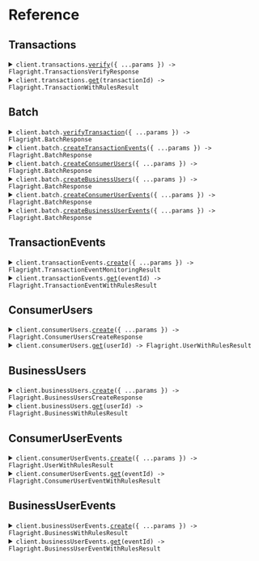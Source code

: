 # Reference

## Transactions

<details><summary><code>client.transactions.<a href="/src/api/resources/transactions/client/Client.ts">verify</a>({ ...params }) -> Flagright.TransactionsVerifyResponse</code></summary>
<dl>
<dd>

#### 📝 Description

<dl>
<dd>

<dl>
<dd>

## POST Transactions

`/transactions` endpoint allows you to operate on the [Transaction entity.](/guides/overview/entities#transaction)

In order to pass the payload of a transaction to Flagright and verify the transaction, you will need to call this endpoint with the transaction payload. Not all fields are mandatory, you will only need to pass in the fields that you have and are relevant for your compliance setup.

### Payload

Here are some of the most used payload fields explained (you can find the full payload [schema below](/api-reference/api-reference/transactions/verify#request) with 1 line descriptions):

- `type`: Type of transaction (Ex: `WITHDRAWAL`, `DEPOSIT`, `TRANSFER` etc).
- `transactionId` - Unique Identifier for the transaction.
- `timestamp` - UNIX timestamp in _milliseconds_ of when the transaction took place
- `transactionState` - The state of the transaction, set to `CREATED` by default. [More details here](/guides/overview/entities#transaction-lifecycle-through-transaction-events)
- `originUserId` - Unique identifier (if any) of the user who is sending the money. This user must be created within the Flagright system before using the [create a consumer user](/api-reference/api-reference/consumer-users/create) or [create a business user](/api-reference/api-reference/business-users/create) endpoint
- `destinationUserId` - Unique identifier (if any) of the user who is receiving the money. This user must be created within the Flagright system before using the [create a consumer user](/api-reference/api-reference/consumer-users/create) or [create a business user](/api-reference/api-reference/business-users/create) endpoint
- `originAmountDetails` - Details of the amount being sent from the origin
- `destinationAmountDetails` - Details of the amount being received at the destination
- `originPaymentDetails` - Payment details (if any) used at the origin (ex: `CARD`, `IBAN`, `WALLET` etc). You can click on the dropdown next to the field in the schema below to view all supported payment types.
- `destinationPaymentDetails` - Payment details (if any) used at the destination (ex: `CARD`, `IBAN`, `WALLET` etc). You can click on the dropdown next to the field in the schema below to view all supported payment types.
  </dd>
  </dl>
  </dd>
  </dl>

#### 🔌 Usage

<dl>
<dd>

<dl>
<dd>

```typescript
await client.transactions.verify({
    body: {
        type: "DEPOSIT",
        transactionId: "7b80a539eea6e78acbd6d458e5971482",
        timestamp: 1641654664000,
        originUserId: "8650a2611d0771cba03310f74bf6",
        destinationUserId: "9350a2611e0771cba03310f74bf6",
        originAmountDetails: {
            transactionAmount: 800,
            transactionCurrency: "EUR",
            country: "DE"
        },
        destinationAmountDetails: {
            transactionAmount: 68351.34,
            transactionCurrency: "INR",
            country: "IN"
        },
        originPaymentDetails: {
            method: "CARD",
            cardFingerprint: "20ac00fed8ef913aefb17cfae1097cce",
            cardIssuedCountry: "TR",
            transactionReferenceField: "Deposit",
            3DsDone: true
        },
        destinationPaymentDetails: {
            method: "CARD",
            cardFingerprint: "20ac00fed8ef913aefb17cfae1097cce",
            cardIssuedCountry: "TR",
            transactionReferenceField: "Deposit",
            3DsDone: true
        },
        promotionCodeUsed: true,
        reference: "loan repayment",
        originDeviceData: {
            batteryLevel: 95,
            deviceLatitude: 13.0033,
            deviceLongitude: 76.1004,
            ipAddress: "10.23.191.2",
            deviceIdentifier: "3c49f915d04485e34caba",
            vpnUsed: false,
            operatingSystem: "Android 11.2",
            deviceMaker: "ASUS",
            deviceModel: "Zenphone M2 Pro Max",
            deviceYear: "2018",
            appVersion: "1.1.0"
        },
        destinationDeviceData: {
            batteryLevel: 95,
            deviceLatitude: 13.0033,
            deviceLongitude: 76.1004,
            ipAddress: "10.23.191.2",
            deviceIdentifier: "3c49f915d04485e34caba",
            vpnUsed: false,
            operatingSystem: "Android 11.2",
            deviceMaker: "ASUS",
            deviceModel: "Zenphone M2 Pro Max",
            deviceYear: "2018",
            appVersion: "1.1.0"
        },
        tags: [{
                key: "customKey",
                value: "customValue"
            }]
    }
});

```

</dd>
</dl>
</dd>
</dl>

#### ⚙️ Parameters

<dl>
<dd>

<dl>
<dd>

**request:** `Flagright.TransactionsVerifyRequest`

</dd>
</dl>

<dl>
<dd>

**requestOptions:** `Transactions.RequestOptions`

</dd>
</dl>
</dd>
</dl>

</dd>
</dl>
</details>

<details><summary><code>client.transactions.<a href="/src/api/resources/transactions/client/Client.ts">get</a>(transactionId) -> Flagright.TransactionWithRulesResult</code></summary>
<dl>
<dd>

#### 📝 Description

<dl>
<dd>

<dl>
<dd>

### GET Transactions

`/transactions` endpoint allows you to operate on the [Transaction entity](/guides/overview/entities#transaction).

Calling `GET /transactions/{transactionId}` will return the entire transaction payload and rule execution results for the transaction with the corresponding `transactionId`

</dd>
</dl>
</dd>
</dl>

#### 🔌 Usage

<dl>
<dd>

<dl>
<dd>

```typescript
await client.transactions.get("transactionId");
```

</dd>
</dl>
</dd>
</dl>

#### ⚙️ Parameters

<dl>
<dd>

<dl>
<dd>

**transactionId:** `string` — Unique Transaction Identifier

</dd>
</dl>

<dl>
<dd>

**requestOptions:** `Transactions.RequestOptions`

</dd>
</dl>
</dd>
</dl>

</dd>
</dl>
</details>

## Batch

<details><summary><code>client.batch.<a href="/src/api/resources/batch/client/Client.ts">verifyTransaction</a>({ ...params }) -> Flagright.BatchResponse</code></summary>
<dl>
<dd>

#### 🔌 Usage

<dl>
<dd>

<dl>
<dd>

```typescript
await client.batch.verifyTransaction({
    data: [
        {
            type: "type",
            transactionId: "transactionId",
            timestamp: 1.1,
        },
    ],
});
```

</dd>
</dl>
</dd>
</dl>

#### ⚙️ Parameters

<dl>
<dd>

<dl>
<dd>

**request:** `Flagright.TransactionBatchRequest`

</dd>
</dl>

<dl>
<dd>

**requestOptions:** `Batch.RequestOptions`

</dd>
</dl>
</dd>
</dl>

</dd>
</dl>
</details>

<details><summary><code>client.batch.<a href="/src/api/resources/batch/client/Client.ts">createTransactionEvents</a>({ ...params }) -> Flagright.BatchResponse</code></summary>
<dl>
<dd>

#### 🔌 Usage

<dl>
<dd>

<dl>
<dd>

```typescript
await client.batch.createTransactionEvents({
    data: [
        {
            transactionState: "CREATED",
            timestamp: 1.1,
            transactionId: "transactionId",
        },
    ],
});
```

</dd>
</dl>
</dd>
</dl>

#### ⚙️ Parameters

<dl>
<dd>

<dl>
<dd>

**request:** `Flagright.TransactionEventBatchRequest`

</dd>
</dl>

<dl>
<dd>

**requestOptions:** `Batch.RequestOptions`

</dd>
</dl>
</dd>
</dl>

</dd>
</dl>
</details>

<details><summary><code>client.batch.<a href="/src/api/resources/batch/client/Client.ts">createConsumerUsers</a>({ ...params }) -> Flagright.BatchResponse</code></summary>
<dl>
<dd>

#### 🔌 Usage

<dl>
<dd>

<dl>
<dd>

```typescript
await client.batch.createConsumerUsers({
    data: [
        {
            userId: "userId",
            createdTimestamp: 1.1,
        },
    ],
});
```

</dd>
</dl>
</dd>
</dl>

#### ⚙️ Parameters

<dl>
<dd>

<dl>
<dd>

**request:** `Flagright.UserBatchRequest`

</dd>
</dl>

<dl>
<dd>

**requestOptions:** `Batch.RequestOptions`

</dd>
</dl>
</dd>
</dl>

</dd>
</dl>
</details>

<details><summary><code>client.batch.<a href="/src/api/resources/batch/client/Client.ts">createBusinessUsers</a>({ ...params }) -> Flagright.BatchResponse</code></summary>
<dl>
<dd>

#### 🔌 Usage

<dl>
<dd>

<dl>
<dd>

```typescript
await client.batch.createBusinessUsers({
    data: [
        {
            userId: "userId",
            createdTimestamp: 1.1,
            legalEntity: {
                companyGeneralDetails: {
                    legalName: "Ozkan Hazelnut Export JSC",
                    businessIndustry: ["Farming"],
                    mainProductsServicesSold: ["Hazelnut"],
                },
            },
        },
    ],
});
```

</dd>
</dl>
</dd>
</dl>

#### ⚙️ Parameters

<dl>
<dd>

<dl>
<dd>

**request:** `Flagright.BusinessBatchRequest`

</dd>
</dl>

<dl>
<dd>

**requestOptions:** `Batch.RequestOptions`

</dd>
</dl>
</dd>
</dl>

</dd>
</dl>
</details>

<details><summary><code>client.batch.<a href="/src/api/resources/batch/client/Client.ts">createConsumerUserEvents</a>({ ...params }) -> Flagright.BatchResponse</code></summary>
<dl>
<dd>

#### 🔌 Usage

<dl>
<dd>

<dl>
<dd>

```typescript
await client.batch.createConsumerUserEvents({
    data: [
        {
            timestamp: 1.1,
            userId: "userId",
        },
    ],
});
```

</dd>
</dl>
</dd>
</dl>

#### ⚙️ Parameters

<dl>
<dd>

<dl>
<dd>

**request:** `Flagright.ConsumerUserEventBatchRequest`

</dd>
</dl>

<dl>
<dd>

**requestOptions:** `Batch.RequestOptions`

</dd>
</dl>
</dd>
</dl>

</dd>
</dl>
</details>

<details><summary><code>client.batch.<a href="/src/api/resources/batch/client/Client.ts">createBusinessUserEvents</a>({ ...params }) -> Flagright.BatchResponse</code></summary>
<dl>
<dd>

#### 🔌 Usage

<dl>
<dd>

<dl>
<dd>

```typescript
await client.batch.createBusinessUserEvents({
    data: [
        {
            timestamp: 1.1,
            userId: "userId",
        },
    ],
});
```

</dd>
</dl>
</dd>
</dl>

#### ⚙️ Parameters

<dl>
<dd>

<dl>
<dd>

**request:** `Flagright.BusinessUserEventBatchRequest`

</dd>
</dl>

<dl>
<dd>

**requestOptions:** `Batch.RequestOptions`

</dd>
</dl>
</dd>
</dl>

</dd>
</dl>
</details>

## TransactionEvents

<details><summary><code>client.transactionEvents.<a href="/src/api/resources/transactionEvents/client/Client.ts">create</a>({ ...params }) -> Flagright.TransactionEventMonitoringResult</code></summary>
<dl>
<dd>

#### 📝 Description

<dl>
<dd>

<dl>
<dd>

## POST Transaction Events

`/events/transaction` endpoint allows you to operate on the [Transaction Events entity.](/guides/overview/entities#transaction-event)

Transaction events are created after the initial `POST /transactions` call (which creates a transaction) and are used to:

- Update the STATE of the transaction, using the `transactionState` field and manage the [Transaction Lifecycle](/guides/overview/entities#transaction-lifecycle-through-transaction-events)
- Update the transaction details, using the `updatedTransactionAttributes` field.

> If you have neither of the above two use cases, you do not need to use transaction events.

### Payload

Each transaction event needs three mandatory fields:

- `transactionState` - STATE of the transaction -> value is set to `CREATED` after `POST /transactions` call
- `timestamp`- the timestamp of when the event was created or occured in your system
- `transactionId` - The ID of the transaction for which this event is generated.

In order to make individual events retrievable, you also need to pass in a unique `eventId` to the request body.

</dd>
</dl>
</dd>
</dl>

#### 🔌 Usage

<dl>
<dd>

<dl>
<dd>

```typescript
await client.transactionEvents.create({
    transactionState: "SUCCESSFUL",
    timestamp: 1431231244001,
    transactionId: "443dea26147a406b957d9ee3a1247b11",
    eventId: "aaeeb166147a406b957dd9147a406b957",
    eventDescription: "Transaction created",
    metaData: {
        batteryLevel: 76.3,
        deviceLatitude: 13.009711,
        deviceLongitude: 76.102898,
        ipAddress: "79.144.2.20",
        vpnUsed: true,
    },
});
```

</dd>
</dl>
</dd>
</dl>

#### ⚙️ Parameters

<dl>
<dd>

<dl>
<dd>

**request:** `Flagright.TransactionEvent`

</dd>
</dl>

<dl>
<dd>

**requestOptions:** `TransactionEvents.RequestOptions`

</dd>
</dl>
</dd>
</dl>

</dd>
</dl>
</details>

<details><summary><code>client.transactionEvents.<a href="/src/api/resources/transactionEvents/client/Client.ts">get</a>(eventId) -> Flagright.TransactionEventWithRulesResult</code></summary>
<dl>
<dd>

#### 📝 Description

<dl>
<dd>

<dl>
<dd>

### GET Transaction Events

`/events/transaction` endpoint allows you to operate on the [Transaction Events entity.](/guides/overview/entities#transaction-event).

You can retrieve any transaction event you created using the [POST Transaction Events](/api-reference/api-reference/transaction-events/create) call.

</dd>
</dl>
</dd>
</dl>

#### 🔌 Usage

<dl>
<dd>

<dl>
<dd>

```typescript
await client.transactionEvents.get("eventId");
```

</dd>
</dl>
</dd>
</dl>

#### ⚙️ Parameters

<dl>
<dd>

<dl>
<dd>

**eventId:** `string` — Unique Transaction Identifier

</dd>
</dl>

<dl>
<dd>

**requestOptions:** `TransactionEvents.RequestOptions`

</dd>
</dl>
</dd>
</dl>

</dd>
</dl>
</details>

## ConsumerUsers

<details><summary><code>client.consumerUsers.<a href="/src/api/resources/consumerUsers/client/Client.ts">create</a>({ ...params }) -> Flagright.ConsumerUsersCreateResponse</code></summary>
<dl>
<dd>

#### 📝 Description

<dl>
<dd>

<dl>
<dd>

## POST Consumer User

`/consumer/user` endpoint allows you to operate on the Consumer user entity.

In order to pass the payload of a User to Flagright and verify the User, you will need to call this endpoint with the User payload. Not all fields are mandatory, you will only need to pass in the fields that you have and are relevant for your compliance setup.

### Payload

Each consumer user needs two mandatory fields:

- `userId` - Unique identifier for the user
- `createdTimestamp` - UNIX timestamp in _milliseconds_ for when the User is created in your system
  </dd>
  </dl>
  </dd>
  </dl>

#### 🔌 Usage

<dl>
<dd>

<dl>
<dd>

```typescript
await client.consumerUsers.create({
    body: {
        userId: "96647cfd9e8fe66ee0f3362e011e34e8",
        createdTimestamp: 1641654664000,
        userDetails: {
            name: {
                firstName: "Baran",
                middleName: "Realblood",
                lastName: "Ozkan",
            },
            dateOfBirth: "1991-01-01",
            countryOfResidence: "US",
            countryOfNationality: "DE",
        },
        legalDocuments: [
            {
                documentType: "passport",
                documentNumber: "Z9431P",
                documentIssuedDate: 1639939034000,
                documentExpirationDate: 1839939034000,
                documentIssuedCountry: "DE",
                tags: [
                    {
                        key: "customerType",
                        value: "wallet",
                    },
                ],
            },
        ],
        contactDetails: {
            emailIds: ["baran@flagright.com"],
            contactNumbers: ["+37112345432"],
            websites: ["flagright.com"],
            addresses: [
                {
                    addressLines: ["Klara-Franke Str 20"],
                    postcode: "10557",
                    city: "Berlin",
                    state: "Berlin",
                    country: "Germany",
                    tags: [
                        {
                            key: "customKey",
                            value: "customValue",
                        },
                    ],
                },
            ],
        },
        tags: [
            {
                key: "customKey",
                value: "customValue",
            },
        ],
    },
});
```

</dd>
</dl>
</dd>
</dl>

#### ⚙️ Parameters

<dl>
<dd>

<dl>
<dd>

**request:** `Flagright.ConsumerUsersCreateRequest`

</dd>
</dl>

<dl>
<dd>

**requestOptions:** `ConsumerUsers.RequestOptions`

</dd>
</dl>
</dd>
</dl>

</dd>
</dl>
</details>

<details><summary><code>client.consumerUsers.<a href="/src/api/resources/consumerUsers/client/Client.ts">get</a>(userId) -> Flagright.UserWithRulesResult</code></summary>
<dl>
<dd>

#### 📝 Description

<dl>
<dd>

<dl>
<dd>

### GET Consumer User

`/consumer/user` endpoint allows you to operate on the Consumer User entity.

Calling `GET /consumer/user/{userId}` will return the entire user payload and rule execution results for the user with the corresponding `userId`

</dd>
</dl>
</dd>
</dl>

#### 🔌 Usage

<dl>
<dd>

<dl>
<dd>

```typescript
await client.consumerUsers.get("userId");
```

</dd>
</dl>
</dd>
</dl>

#### ⚙️ Parameters

<dl>
<dd>

<dl>
<dd>

**userId:** `string` —

</dd>
</dl>

<dl>
<dd>

**requestOptions:** `ConsumerUsers.RequestOptions`

</dd>
</dl>
</dd>
</dl>

</dd>
</dl>
</details>

## BusinessUsers

<details><summary><code>client.businessUsers.<a href="/src/api/resources/businessUsers/client/Client.ts">create</a>({ ...params }) -> Flagright.BusinessUsersCreateResponse</code></summary>
<dl>
<dd>

#### 📝 Description

<dl>
<dd>

<dl>
<dd>

## POST Business User

`/business/user` endpoint allows you to operate on the Business user entity.

In order to pass the payload of a User to Flagright and verify the User, you will need to call this endpoint with the User payload. Not all fields are mandatory, you will only need to pass in the fields that you have and are relevant for your compliance setup.

### Payload

Each business user needs three mandatory fields:

- `userId` - Unique identifier for the user
- `legalEntity` - Details of the business legal entity (CompanyGeneralDetails, FinancialDetails etc) - only `legalName`in `CompanyGeneralDetails` is mandatory
- `createdTimestamp` - UNIX timestamp in _milliseconds_ for when the User is created in your system
  </dd>
  </dl>
  </dd>
  </dl>

#### 🔌 Usage

<dl>
<dd>

<dl>
<dd>

```typescript
await client.businessUsers.create({
    body: {
        userId: "userId",
        createdTimestamp: 1.1,
        legalEntity: {
            companyGeneralDetails: {
                legalName: "Ozkan Hazelnut Export JSC",
                businessIndustry: ["Farming"],
                mainProductsServicesSold: ["Hazelnut"],
            },
        },
    },
});
```

</dd>
</dl>
</dd>
</dl>

#### ⚙️ Parameters

<dl>
<dd>

<dl>
<dd>

**request:** `Flagright.BusinessUsersCreateRequest`

</dd>
</dl>

<dl>
<dd>

**requestOptions:** `BusinessUsers.RequestOptions`

</dd>
</dl>
</dd>
</dl>

</dd>
</dl>
</details>

<details><summary><code>client.businessUsers.<a href="/src/api/resources/businessUsers/client/Client.ts">get</a>(userId) -> Flagright.BusinessWithRulesResult</code></summary>
<dl>
<dd>

#### 📝 Description

<dl>
<dd>

<dl>
<dd>

### GET Business User

`/business/user` endpoint allows you to operate on the Business User entity.

Calling `GET /business/user/{userId}` will return the entire User payload and rule execution results for the User with the corresponding `userId`

</dd>
</dl>
</dd>
</dl>

#### 🔌 Usage

<dl>
<dd>

<dl>
<dd>

```typescript
await client.businessUsers.get("userId");
```

</dd>
</dl>
</dd>
</dl>

#### ⚙️ Parameters

<dl>
<dd>

<dl>
<dd>

**userId:** `string` —

</dd>
</dl>

<dl>
<dd>

**requestOptions:** `BusinessUsers.RequestOptions`

</dd>
</dl>
</dd>
</dl>

</dd>
</dl>
</details>

## ConsumerUserEvents

<details><summary><code>client.consumerUserEvents.<a href="/src/api/resources/consumerUserEvents/client/Client.ts">create</a>({ ...params }) -> Flagright.UserWithRulesResult</code></summary>
<dl>
<dd>

#### 📝 Description

<dl>
<dd>

<dl>
<dd>

## POST Consumer User Events

`/events/consumer/user` endpoint allows you to operate on the Consumer User Events entity.

User events are created after the initial `POST /consumer/users` call (which creates a user) and are used to:

- Update the STATE and KYC Status of the user, using the `userStateDetails` or `kycStatusDetails` field
- Update the user details, using the `updatedConsumerUserAttributes` field.

> If you have neither of the above two use cases, you do not need to use user events.

### Payload

Each user event needs three mandatory fields:

- `timestamp`- the timestamp of when the event was created or occured in your system
- `userId` - The ID of the transaction for which this event is generated.

In order to make individual events retrievable, you also need to pass in a unique `eventId` to the request body.

</dd>
</dl>
</dd>
</dl>

#### 🔌 Usage

<dl>
<dd>

<dl>
<dd>

```typescript
await client.consumerUserEvents.create({
    body: {
        timestamp: 1.1,
        userId: "userId",
    },
});
```

</dd>
</dl>
</dd>
</dl>

#### ⚙️ Parameters

<dl>
<dd>

<dl>
<dd>

**request:** `Flagright.ConsumerUserEventsCreateRequest`

</dd>
</dl>

<dl>
<dd>

**requestOptions:** `ConsumerUserEvents.RequestOptions`

</dd>
</dl>
</dd>
</dl>

</dd>
</dl>
</details>

<details><summary><code>client.consumerUserEvents.<a href="/src/api/resources/consumerUserEvents/client/Client.ts">get</a>(eventId) -> Flagright.ConsumerUserEventWithRulesResult</code></summary>
<dl>
<dd>

#### 📝 Description

<dl>
<dd>

<dl>
<dd>

### GET a Consumer User Event

You can retrieve any consumer user event you created using the [POST Consumer User Events](/api-reference/api-reference/consumer-user-events/create) call.

</dd>
</dl>
</dd>
</dl>

#### 🔌 Usage

<dl>
<dd>

<dl>
<dd>

```typescript
await client.consumerUserEvents.get("eventId");
```

</dd>
</dl>
</dd>
</dl>

#### ⚙️ Parameters

<dl>
<dd>

<dl>
<dd>

**eventId:** `string` — Unique Consumer User Event Identifier

</dd>
</dl>

<dl>
<dd>

**requestOptions:** `ConsumerUserEvents.RequestOptions`

</dd>
</dl>
</dd>
</dl>

</dd>
</dl>
</details>

## BusinessUserEvents

<details><summary><code>client.businessUserEvents.<a href="/src/api/resources/businessUserEvents/client/Client.ts">create</a>({ ...params }) -> Flagright.BusinessWithRulesResult</code></summary>
<dl>
<dd>

#### 📝 Description

<dl>
<dd>

<dl>
<dd>

## POST Business User Events

`/events/business/user` endpoint allows you to operate on the Business User Events entity.

User events are created after the initial `POST /business/users` call (which creates a user) and are used to:

- Update the STATE and KYC Status of the user, using the `userStateDetails` or `kycStatusDetails` field
- Update the user details, using the `updatedBusinessUserAttributes` field.

> If you have neither of the above two use cases, you do not need to use user events.

### Payload

Each user event needs three mandatory fields:

- `timestamp`- the timestamp of when the event was created or occured in your system
- `userId` - The ID of the transaction for which this event is generated.

In order to make individual events retrievable, you also need to pass in a unique `eventId` to the request body.

</dd>
</dl>
</dd>
</dl>

#### 🔌 Usage

<dl>
<dd>

<dl>
<dd>

```typescript
await client.businessUserEvents.create({
    body: {
        timestamp: 1.1,
        userId: "userId",
    },
});
```

</dd>
</dl>
</dd>
</dl>

#### ⚙️ Parameters

<dl>
<dd>

<dl>
<dd>

**request:** `Flagright.BusinessUserEventsCreateRequest`

</dd>
</dl>

<dl>
<dd>

**requestOptions:** `BusinessUserEvents.RequestOptions`

</dd>
</dl>
</dd>
</dl>

</dd>
</dl>
</details>

<details><summary><code>client.businessUserEvents.<a href="/src/api/resources/businessUserEvents/client/Client.ts">get</a>(eventId) -> Flagright.BusinessUserEventWithRulesResult</code></summary>
<dl>
<dd>

#### 📝 Description

<dl>
<dd>

<dl>
<dd>

### GET a Business User Event

You can retrieve any business user event you created using the [POST Business User Events](/api-reference/api-reference/business-user-events/create) call.

</dd>
</dl>
</dd>
</dl>

#### 🔌 Usage

<dl>
<dd>

<dl>
<dd>

```typescript
await client.businessUserEvents.get("eventId");
```

</dd>
</dl>
</dd>
</dl>

#### ⚙️ Parameters

<dl>
<dd>

<dl>
<dd>

**eventId:** `string` — Unique Business User Event Identifier

</dd>
</dl>

<dl>
<dd>

**requestOptions:** `BusinessUserEvents.RequestOptions`

</dd>
</dl>
</dd>
</dl>

</dd>
</dl>
</details>
